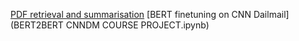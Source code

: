 [PDF retrieval and summarisation](Retrieve_and_summarise_pdf.ipynb)
[BERT finetuning on CNN Dailmail](BERT2BERT CNNDM COURSE PROJECT.ipynb)
